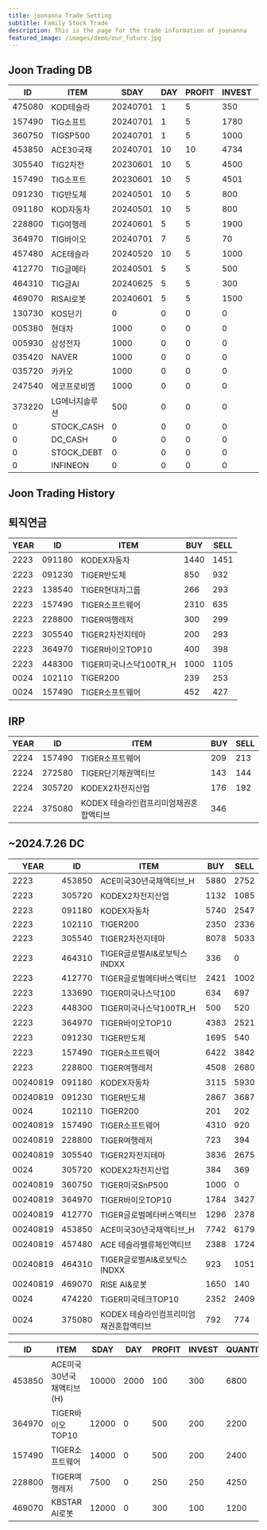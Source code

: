 ```yaml
---
title: joonanna Trade Setting
subtitle: Family Stock Trade
description: This is the page for the trade information of joonanna
featured_image: /images/demo/our_future.jpg
---
```


## Joon Trading DB

|ID|ITEM |SDAY|DAY|PROFIT|INVEST|QUANTITY|BUY|SELL|
|--|-----|--|--|--|--|--|--|--|
|475080|KOD테슬라|20240701|1|5|350|352|0|0|
|157490|TIG소프트|20240701|1|5|1780|2132|982|1062|
|360750|TIGSP500|20240701|1|5|1000|542|0|0|
|453850|ACE30국채|20240701|10|10|4734|5600|8888|8931|
|305540|TIG2차전|20230601|10|5|4500|1848|7413|7708|
|157490|TIG소프트|20230601|10|5|4501|5300|6231|4762|
|091230|TIG반도체|20240501|10|5|800|191|3762|4227|
|091180|KOD자동차|20240501|10|5|800|390|8055|8477|
|228800|TIG여행레|20240601|5|5|1900|5041|3331|3074|
|364970|TIG바이오|20240701|7|5|70|99|6097|5946|
|457480|ACE테슬라|20240520|10|5|1000|860|1386|1724|
|412770|TIG글메타|20240501|5|5|500|524|3217|3380|
|464310|TIG글AI|20240625|5|5|300|253|959|1051|
|469070|RISAI로봇|20240601|5|5|1500|1679|150|140|
|130730|KOS단기|0|0|0|0|345|0|0|
|005380|현대차|1000|0|0|0|13|0|0|
|005930|삼성전자|1000|0|0|0|42|0|0|
|035420|NAVER|1000|0|0|0|20|0|0|
|035720|카카오|1000|0|0|0|82|0|0|
|247540|에코프로비엠|1000|0|0|0|18|0|0|
|373220|LG에너지솔루션|500|0|0|0|5|0|0|
|0|STOCK_CASH|0|0|0|0|66|0|0|
|0|DC_CASH|0|0|0|0|141|0|0|
|0|STOCK_DEBT|0|0|0|0|1026|0|0|
|0|INFINEON|0|0|0|0|1184|0|0|

## Joon Trading History
## 퇴직연금
|YEAR|ID|ITEM |BUY|SELL|
|----|--|-----|---|----|
|2223|091180|KODEX자동차|1440|1451|
|2223|091230|TIGER반도체|850|932|
|2223|138540|TIGER현대차그룹|266|293|
|2223|157490|TIGER소프트웨어|2310|635|
|2223|228800|TIGER여행레저|300|299|
|2223|305540|TIGER2차전지테마|200|293|
|2223|364970|TIGER바이오TOP10|400|398|
|2223|448300|TIGER미국나스닥100TR_H|1000|1105|
|0024|102110|TIGER200|239|253| 
|0024|157490|TIGER소프트웨어|452|427|

## IRP
|YEAR|ID|ITEM |BUY|SELL|
|----|--|-----|---|----|
|2224|157490|TIGER소프트웨어|209|213|
|2224|272580|TIGER단기채권액티브|143|144| 
|2224|305720|KODEX2차전지산업|176|192|
|2224|375080|KODEX 테슬라인컴프리미엄채권혼합액티브|346||

##  ~2024.7.26 DC
|YEAR|ID|ITEM |BUY|SELL|
|----|--|-----|---|----|
|2223|453850|ACE미국30년국채액티브_H|5880|2752|
|2223|305720|KODEX2차전지산업|1132|1085|
|2223|091180|KODEX자동차|5740|2547|
|2223|102110|TIGER200|2350|2336| 
|2223|305540|TIGER2차전지테마|8078|5033|
|2223|464310|TIGER글로벌AI&로보틱스INDXX|336| 0|
|2223|412770|TIGER글로벌메타버스액티브|2421|1002| 
|2223|133690|TIGER미국나스닥100|634|697| 
|2223|448300|TIGER미국나스닥100TR_H|500|520|
|2223|364970|TIGER바이오TOP10|	4383|2521|
|2223|091230|TIGER반도체|1695|540|
|2223|157490|TIGER소프트웨어|6422|3842|
|2223|228800|TIGER여행레저|4508|2680|
|00240819|091180|KODEX자동차|3115|5930|
|00240819|091230|TIGER반도체|2867|3687|
|0024|102110|TIGER200|201|202| 
|00240819|157490|TIGER소프트웨어|4310|920|
|00240819|228800|TIGER여행레저|723|394|
|00240819|305540|TIGER2차전지테마|3836|2675|
|0024|305720|KODEX2차전지산업|384|369|
|00240819|360750|TIGER미국SnP500|1000|0|
|00240819|364970|TIGER바이오TOP10|1784|3427|
|00240819|412770|TIGER글로벌메타버스액티브|1296|2378| 
|00240819|453850|ACE미국30년국채액티브_H|7742|6179|
|00240819|457480|ACE 테슬라밸류체인액티브|2388|1724|
|00240819|464310|TIGER글로벌AI&로보틱스INDXX|923|1051|
|00240819|469070|RISE AI&로봇|1650|140|
|0024|474220|TiGER미국테크TOP10|2352|2409|
|0024|375080|KODEX 테슬라인컴프리미엄채권혼합액티브|792|774|



|ID|ITEM |SDAY|DAY|PROFIT|INVEST|QUANTITY|BUY|SELL|
|--|-----|--|--|--|--|--|--|--|
|453850|ACE미국30년국채액티브(H)|10000|2000|100|300|6800|0|0|
|364970|TIGER바이오TOP10|12000|0|500|200|2200|0|0|
|157490|TIGER소프트웨어|14000|0|500|200|2400|0|0|
|228800|TIGER여행레저|7500|0|250|250|4250|0|0|
|469070|KBSTAR AI로봇|12000|0|300|100|1200|0|0|

